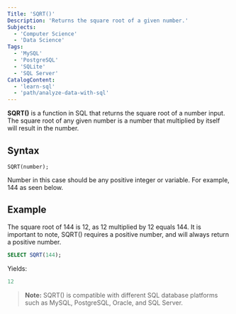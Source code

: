 ```yaml
---
Title: 'SQRT()'
Description: 'Returns the square root of a given number.'
Subjects: 
  - 'Computer Science'
  - 'Data Science'
Tags: 
  - 'MySQL'
  - 'PostgreSQL'
  - 'SQLite'
  - 'SQL Server'
CatalogContent: 
  - 'learn-sql'
  - 'path/analyze-data-with-sql'
---
```


**SQRT()** is a function in SQL that returns the square root of a number input. The square root of any given number is a number that multiplied by itself will result in the number. 

## Syntax

```pseudo
SQRT(number);
```

Number in this case should be any positive integer or variable. For example, 144 as seen below.

## Example

The square root of 144 is 12, as 12 multiplied by 12 equals 144. It is important to note, SQRT() requires a positive number, and will always return a positive number.

```sql
SELECT SQRT(144);
```

Yields:

```sql
12
```

> **Note:** SQRT() is compatible with different SQL database platforms such as MySQL, PostgreSQL, Oracle, and SQL Server.